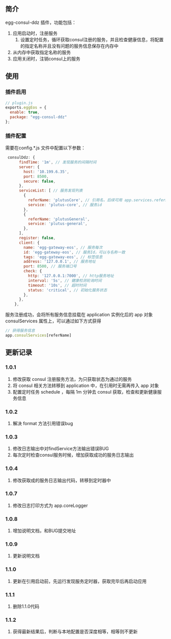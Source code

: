 ## 简介
egg-consul-ddz 插件，功能包括：
1. 应用启动时，注册服务
    1. 设置定时任务，循环获取consul注册的服务，并且检查健康信息，将配置的指定名称并且没有问题的服务信息保存在内存中
2. 从内存中获取指定名称的服务
3. 应用关闭时，注销consul上的服务

## 使用
### 插件启用
```js
// plugin.js
exports.eggEos = {
  enable: true,
  package: "egg-consul-ddz"
};
```

### 插件配置
需要在config.*.js 文件中配置以下参数：
```js
 consulDdz: {
      findTime: '1m', // 发现服务的间隔时间
      server: {
        host: '10.199.6.35',
        port: 8500,
        secure: false,
      },
      serviceList: [ // 服务发现列表
        {
          referName: 'plutusCore', // 引用名，后续可用 app.services.referName 访问服务
          service: 'plutus-core', // 服务id
        },
        {
          referName: 'plutusGeneral',
          service: 'plutus-general',
        },
      ],
      register: false,
      client: {
        name: 'egg-gateway-eos', // 服务每次
        id: 'egg-gateway-eos', // 服务Id，可以与名称一致
        tags: 'egg-gateway-eos', // 标签信息
        address: '127.0.0.1', // 服务地址
        port: 8500, // 服务端口号
        check: {
          http: '127.0.0.1:7000', // http服务地址
          interval: '5s', // 健康检测轮询时间
          timeout: '10s', // 超时时间
          status: 'critical', // 初始化服务状态
        },
      },
    },
```

服务注册成功，会将所有服务信息挂载在 application 实例化后的 app 对象 consulServices 属性上，可以通过如下方式获得
```js
// 获得服务信息
app.consulServices[referName] 
```

## 更新记录
### 1.0.1
1. 修改获取 consul 注册服务方法，为只获取状态为通过的服务
2. 将 consul 相关方法转移到 application 中，在引用时无需再传入 app 对象
3. 配置定时任务 schedule ，每隔 1m 分钟去 consul 获取，检查和更新健康服务信息 

### 1.0.2
1. 解决 format 方法引用错误bug

### 1.0.3
1. 修改日志输出中对findService方法输出错误BUG
2. 每次定时检查consul服务时候，增加获取成功的服务日志输出

### 1.0.4
1. 修改获取成的服务日志输出代码，转移到定时器中

### 1.0.7
1. 修改日志打印方式为 app.coreLogger

### 1.0.8
1. 增加说明文档，和BUG提交地址

### 1.0.9
1. 更新说明文档

### 1.1.0
1. 更新在引用启动前，先运行发现服务定时器，获取完毕后再启动应用

### 1.1.1
1. 删除1.1.0代码

### 1.1.2
1. 获得最新结果后，判断与本地配置是否深度相等，相等则不更新
